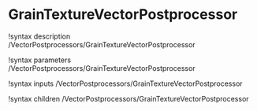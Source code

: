<!-- MOOSE Documentation Stub: Remove this when content is added. -->

# GrainTextureVectorPostprocessor
!syntax description /VectorPostprocessors/GrainTextureVectorPostprocessor

!syntax parameters /VectorPostprocessors/GrainTextureVectorPostprocessor

!syntax inputs /VectorPostprocessors/GrainTextureVectorPostprocessor

!syntax children /VectorPostprocessors/GrainTextureVectorPostprocessor
